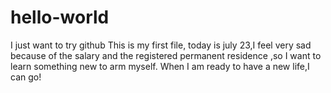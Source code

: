 # hello-world
I just want to try github
This is my first file, today is july 23,I feel very sad because of the salary and the registered permanent residence ,so I want to learn something new to arm myself. When I am ready to have a new life,I can go!
